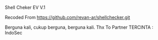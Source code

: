 Shell Cheker EV V.1

Recoded From https://github.com/revan-ar/shellchecker.git

Berguna kali, cukup berguna, berguna kali.
Thx To Partner TERCINTA : IndoSec
